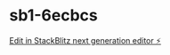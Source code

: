 # sb1-6ecbcs

[Edit in StackBlitz next generation editor ⚡️](https://stackblitz.com/~/github.com/Emilio94m/sb1-6ecbcs)